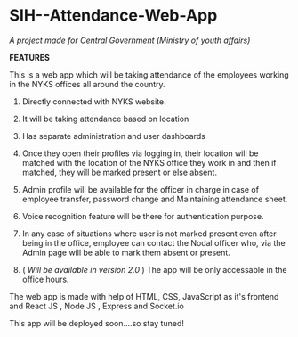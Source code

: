 # SIH--Attendance-Web-App

*A project made for Central Government (Ministry of youth affairs)*

**FEATURES**

This is a web app which will be taking attendance of the employees working in the NYKS offices all around the country.

1. Directly connected with NYKS website.
 
2. It will be taking attendance based on location

3. Has separate administration and user dashboards 

4. Once they open their profiles via logging in, their location will be matched with the location of the NYKS office they work in and then if matched, they will be marked present or else absent.

5. Admin profile will be available for the officer in charge in case of employee transfer, password change and Maintaining attendance sheet.

6. Voice recognition feature will be there for authentication purpose.

7. In any case of situations where user is not marked present even after being in the office, employee can contact the Nodal officer who, via the Admin page will be able to mark them absent or present. 

8. ( *Will be available in version 2.0* ) The app will be only accessable in the office hours.


The web app is made with help of HTML, CSS, JavaScript as it's frontend and React JS , Node JS , Express and Socket.io

This app will be deployed soon....so stay tuned! 

